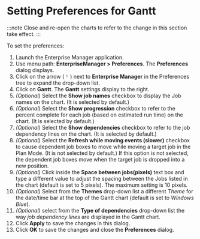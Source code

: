 # Setting Preferences for Gantt

:::note
Close and re-open the charts to refer to the change in this section take effect.
:::

To set the preferences:

1. Launch the Enterprise Manager application.
2. Use menu path: **EnterpriseManager \> Preferences**. The
    **Preferences** dialog displays.
3. Click on the arrow (![Expand Arrow     ](../../../Resources/Images/EM/EMarrowtoexpand.png "Expand Arrow "))
    next to **Enterprise Manager** in the Preferences tree to expand the
    drop-down list.
4. Click on **Gantt**. The **Gantt** settings display to the right.
5. *(Optional)* Select the **Show job names** checkbox
    to display the Job names on the chart. (It is selected by default.)
6. *(Optional)* Select the **Show progression**
    checkbox to refer to the percent complete for each job (based on
    estimated run time) on the chart. (It is selected by default.)
7. *(Optional)* Select the **Show dependencies**
    checkbox to refer to the job dependency lines on the chart. (It is
    selected by default.)
8. *(Optional)* Select the **Refresh while moving
    events (slower)** checkbox to cause dependent job boxes to move
    while moving a target job in the Plan Mode. (It is not selected by
    default.) If this option is not selected, the dependent job boxes
    move when the target job is dropped into a new position.
9. *(Optional)* Click inside the **Space between
    jobs(pixels)** text box and type a different value to adjust the
    spacing between the Jobs listed in the chart (default is set to 5
    pixels). The maximum setting is 10 pixels.
10. *(Optional)* Select from the **Themes** drop-down
    list a different *Theme* for the date/time bar at the top of the
    Gantt chart (default is set to *Windows Blue*).
11. *(Optional)* select from the **Type of
    dependencies** drop-down list the way *job dependency lines* are
    displayed in the Gantt chart.
12. Click **Apply** to save the changes in this dialog.
13. Click **OK** to save the changes and close the **Preferences**
    dialog.
